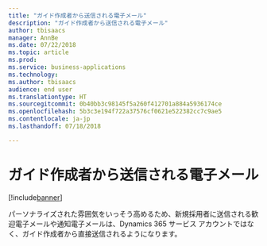 ```yaml
---
title: "ガイド作成者から送信される電子メール"
description: "ガイド作成者から送信される電子メール"
author: tbisaacs
manager: AnnBe
ms.date: 07/22/2018
ms.topic: article
ms.prod: 
ms.service: business-applications
ms.technology: 
ms.author: tbisaacs
audience: end user
ms.translationtype: HT
ms.sourcegitcommit: 0b40bb3c98145f5a260f412701a884a5936174ce
ms.openlocfilehash: 5b3c3e194f722a37576cf0621e522382cc7c9ae5
ms.contentlocale: ja-jp
ms.lasthandoff: 07/18/2018

---
```


#  <a name="emails-sent-from-the-guide-creator"></a>ガイド作成者から送信される電子メール 

[!include[banner](../../../includes/banner.md)]

パーソナライズされた雰囲気をいっそう高めるため、新規採用者に送信される歓迎電子メールや通知電子メールは、Dynamics 365 サービス アカウントではなく、ガイド作成者から直接送信されるようになります。 

